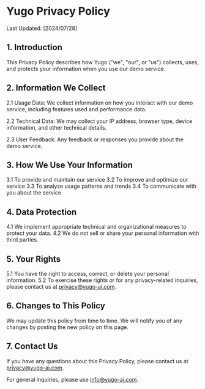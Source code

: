 # Yugo Privacy Policy

Last Updated: [2024/07/28]

## 1. Introduction

This Privacy Policy describes how Yugo ("we", "our", or "us") collects, uses, and protects your information when you use our demo service.

## 2. Information We Collect

2.1 Usage Data: We collect information on how you interact with our demo service, including features used and performance data.

2.2 Technical Data: We may collect your IP address, browser type, device information, and other technical details.

2.3 User Feedback: Any feedback or responses you provide about the demo service.

## 3. How We Use Your Information

3.1 To provide and maintain our service
3.2 To improve and optimize our service
3.3 To analyze usage patterns and trends
3.4 To communicate with you about the service

## 4. Data Protection

4.1 We implement appropriate technical and organizational measures to protect your data.
4.2 We do not sell or share your personal information with third parties.

## 5. Your Rights

5.1 You have the right to access, correct, or delete your personal information.
5.2 To exercise these rights or for any privacy-related inquiries, please contact us at privacy@yugo-ai.com.

## 6. Changes to This Policy

We may update this policy from time to time. We will notify you of any changes by posting the new policy on this page.

## 7. Contact Us

If you have any questions about this Privacy Policy, please contact us at privacy@yugo-ai.com.

For general inquiries, please use info@yugo-ai.com.
